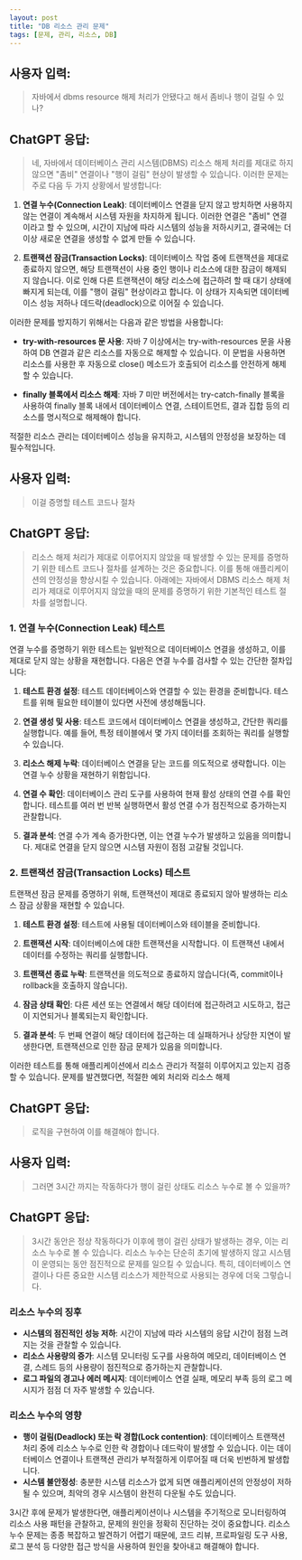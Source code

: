```yaml
---
layout: post
title: "DB 리소스 관리 문제"
tags: [문제, 관리, 리소스, DB]
---
```


## 사용자 입력:
> 자바에서 dbms resource 해제 처리가 안됐다고 해서 좀비나 행이 걸릴 수 있나?

## ChatGPT 응답:
> 네, 자바에서 데이터베이스 관리 시스템(DBMS) 리소스 해제 처리를 제대로 하지 않으면 "좀비" 연결이나 "행이 걸림" 현상이 발생할 수 있습니다. 이러한 문제는 주로 다음 두 가지 상황에서 발생합니다:

1. **연결 누수(Connection Leak)**: 데이터베이스 연결을 닫지 않고 방치하면 사용하지 않는 연결이 계속해서 시스템 자원을 차지하게 됩니다. 이러한 연결은 "좀비" 연결이라고 할 수 있으며, 시간이 지남에 따라 시스템의 성능을 저하시키고, 결국에는 더 이상 새로운 연결을 생성할 수 없게 만들 수 있습니다.

2. **트랜잭션 잠금(Transaction Locks)**: 데이터베이스 작업 중에 트랜잭션을 제대로 종료하지 않으면, 해당 트랜잭션이 사용 중인 행이나 리소스에 대한 잠금이 해제되지 않습니다. 이로 인해 다른 트랜잭션이 해당 리소스에 접근하려 할 때 대기 상태에 빠지게 되는데, 이를 "행이 걸림" 현상이라고 합니다. 이 상태가 지속되면 데이터베이스 성능 저하나 데드락(deadlock)으로 이어질 수 있습니다.

이러한 문제를 방지하기 위해서는 다음과 같은 방법을 사용합니다:

- **try-with-resources 문 사용**: 자바 7 이상에서는 try-with-resources 문을 사용하여 DB 연결과 같은 리소스를 자동으로 해제할 수 있습니다. 이 문법을 사용하면 리소스를 사용한 후 자동으로 close() 메소드가 호출되어 리소스를 안전하게 해제할 수 있습니다.

- **finally 블록에서 리소스 해제**: 자바 7 미만 버전에서는 try-catch-finally 블록을 사용하여 finally 블록 내에서 데이터베이스 연결, 스테이트먼트, 결과 집합 등의 리소스를 명시적으로 해제해야 합니다.

적절한 리소스 관리는 데이터베이스 성능을 유지하고, 시스템의 안정성을 보장하는 데 필수적입니다.

## 사용자 입력:
> 이걸 증명할 테스트 코드나 절차

## ChatGPT 응답:
> 리소스 해제 처리가 제대로 이루어지지 않았을 때 발생할 수 있는 문제를 증명하기 위한 테스트 코드나 절차를 설계하는 것은 중요합니다. 이를 통해 애플리케이션의 안정성을 향상시킬 수 있습니다. 아래에는 자바에서 DBMS 리소스 해제 처리가 제대로 이루어지지 않았을 때의 문제를 증명하기 위한 기본적인 테스트 절차를 설명합니다.

### 1. 연결 누수(Connection Leak) 테스트

연결 누수를 증명하기 위한 테스트는 일반적으로 데이터베이스 연결을 생성하고, 이를 제대로 닫지 않는 상황을 재현합니다. 다음은 연결 누수를 검사할 수 있는 간단한 절차입니다:

1. **테스트 환경 설정**: 테스트 데이터베이스와 연결할 수 있는 환경을 준비합니다. 테스트를 위해 필요한 테이블이 있다면 사전에 생성해둡니다.

2. **연결 생성 및 사용**: 테스트 코드에서 데이터베이스 연결을 생성하고, 간단한 쿼리를 실행합니다. 예를 들어, 특정 테이블에서 몇 가지 데이터를 조회하는 쿼리를 실행할 수 있습니다.

3. **리소스 해제 누락**: 데이터베이스 연결을 닫는 코드를 의도적으로 생략합니다. 이는 연결 누수 상황을 재현하기 위함입니다.

4. **연결 수 확인**: 데이터베이스 관리 도구를 사용하여 현재 활성 상태의 연결 수를 확인합니다. 테스트를 여러 번 반복 실행하면서 활성 연결 수가 점진적으로 증가하는지 관찰합니다.

5. **결과 분석**: 연결 수가 계속 증가한다면, 이는 연결 누수가 발생하고 있음을 의미합니다. 제대로 연결을 닫지 않으면 시스템 자원이 점점 고갈될 것입니다.

### 2. 트랜잭션 잠금(Transaction Locks) 테스트

트랜잭션 잠금 문제를 증명하기 위해, 트랜잭션이 제대로 종료되지 않아 발생하는 리소스 잠금 상황을 재현할 수 있습니다.

1. **테스트 환경 설정**: 테스트에 사용될 데이터베이스와 테이블을 준비합니다.

2. **트랜잭션 시작**: 데이터베이스에 대한 트랜잭션을 시작합니다. 이 트랜잭션 내에서 데이터를 수정하는 쿼리를 실행합니다.

3. **트랜잭션 종료 누락**: 트랜잭션을 의도적으로 종료하지 않습니다(즉, commit이나 rollback을 호출하지 않습니다).

4. **잠금 상태 확인**: 다른 세션 또는 연결에서 해당 데이터에 접근하려고 시도하고, 접근이 지연되거나 블록되는지 확인합니다.

5. **결과 분석**: 두 번째 연결이 해당 데이터에 접근하는 데 실패하거나 상당한 지연이 발생한다면, 트랜잭션으로 인한 잠금 문제가 있음을 의미합니다.

이러한 테스트를 통해 애플리케이션에서 리소스 관리가 적절히 이루어지고 있는지 검증할 수 있습니다. 문제를 발견했다면, 적절한 예외 처리와 리소스 해제

## ChatGPT 응답:
>  로직을 구현하여 이를 해결해야 합니다.

## 사용자 입력:
> 그러면 3시간 까지는 작동하다가 행이 걸린 상태도 리소스 누수로 볼 수 있을까?

## ChatGPT 응답:
> 3시간 동안은 정상 작동하다가 이후에 행이 걸린 상태가 발생하는 경우, 이는 리소스 누수로 볼 수 있습니다. 리소스 누수는 단순히 초기에 발생하지 않고 시스템이 운영되는 동안 점진적으로 문제를 일으킬 수 있습니다. 특히, 데이터베이스 연결이나 다른 중요한 시스템 리소스가 제한적으로 사용되는 경우에 더욱 그렇습니다.

### 리소스 누수의 징후
- **시스템의 점진적인 성능 저하**: 시간이 지남에 따라 시스템의 응답 시간이 점점 느려지는 것을 관찰할 수 있습니다.
- **리소스 사용량의 증가**: 시스템 모니터링 도구를 사용하여 메모리, 데이터베이스 연결, 스레드 등의 사용량이 점진적으로 증가하는지 관찰합니다.
- **로그 파일의 경고나 에러 메시지**: 데이터베이스 연결 실패, 메모리 부족 등의 로그 메시지가 점점 더 자주 발생할 수 있습니다.

### 리소스 누수의 영향
- **행이 걸림(Deadlock) 또는 락 경합(Lock contention)**: 데이터베이스 트랜잭션 처리 중에 리소스 누수로 인한 락 경합이나 데드락이 발생할 수 있습니다. 이는 데이터베이스 연결이나 트랜잭션 관리가 부적절하게 이루어질 때 더욱 빈번하게 발생합니다.
- **시스템 불안정성**: 충분한 시스템 리소스가 없게 되면 애플리케이션의 안정성이 저하될 수 있으며, 최악의 경우 시스템이 완전히 다운될 수도 있습니다.

3시간 후에 문제가 발생한다면, 애플리케이션이나 시스템을 주기적으로 모니터링하여 리소스 사용 패턴을 관찰하고, 문제의 원인을 정확히 진단하는 것이 중요합니다. 리소스 누수 문제는 종종 복잡하고 발견하기 어렵기 때문에, 코드 리뷰, 프로파일링 도구 사용, 로그 분석 등 다양한 접근 방식을 사용하여 원인을 찾아내고 해결해야 합니다.

